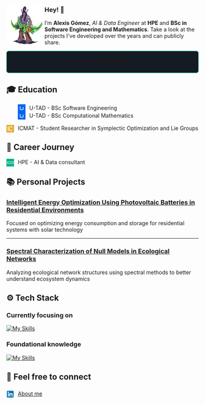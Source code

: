 
<div>
  <img style="width: 100px; height: auto;" align="left" src="assets/illidan.gif" alt="Illidan GIF" />
  <div style="flex: 1;">
    <h3>Hey! 👋</h3>
    <p>
      I’m <strong>Alexis Gómez</strong>, <em>AI & Data Engineer</em> at <strong>HPE</strong>
      and <strong>BSc in Software Engineering and Mathematics</strong>. Take a look at the projects
      I've developed over the years and can publicly share.
    </p>
  </div>
</div>


<div style="background-color: #151b23; border: 1px solid #01A982; border-radius: 6px; font-family: 'SFMono-Regular', Consolas, 'Liberation Mono', Menlo, monospace; font-size: 14px; line-height: 1;">
    <h3 align="center">🚀 Enjoy exploring 🚀</h3>
</div>                                


## 🎓 Education
<ul style="list-style: none; padding-left: 0;">
    <li style="display: flex; align-items: center; padding-left: 30px;">
    <img src="assets/utad.png" alt="Icon" style="width: 20px; height: 20px; margin-right: 10px;">
    U-TAD - BSc Software Engineering
    </li>
    <li style="display: flex; align-items: center; padding-left: 30px;">
    <img src="assets/utad.png" alt="Icon" style="width: 20px; height: 20px; margin-right: 10px;">
    U-TAD - BSc Computational Mathematics
    </li>
  <!-- Add more items here -->
</ul>
<ul style="list-style: none; padding-left: 0;">
  <li style="position: relative; padding-left: 30px;">
    <img src="assets/icmat.png" alt="Icon" style="width: 20px; height: 20px; position: absolute; left: 0; top: 0;">
    ICMAT - Student Researcher in Symplectic Optimization and Lie Groups
  </li>
  <!-- Add more items here -->
</ul>

## 💼 Career Journey
<ul style="list-style: none; padding-left: 0;">
    <li style="position: relative; padding-left: 30px;">
        <img src="assets/hpe.png" alt="Icon" style="width: 20px; height: 20px; position: absolute; left: 0; top: 0;">
        HPE - AI & Data consultant
    </li>
  <!-- Add more items here -->
</ul>



## 📚 Personal Projects

### [Intelligent Energy Optimization Using Photovoltaic Batteries in Residential Environments](https://github.com/AlexisGitHu/SmartMicrogrids)


Focused on optimizing energy consumption and storage for residential systems with solar technology

---

### [Spectral Characterization of Null Models in Ecological Networks](https://github.com/AlexisGitHu/BipartiteNetworks_SAA)

Analyzing ecological network structures using spectral methods to better understand ecosystem dynamics


## ⚙️ Tech Stack

### Currently focusing on

[![My Skills](https://skillicons.dev/icons?i=bash,linux,github,vscode,javascript,python,fastapi,pytorch,mongodb,redis,docker,nginx,kubernetes)](https://skillicons.dev)

### Foundational knowledge

[![My Skills](https://skillicons.dev/icons?i=html,css,bootstrap,javascript,typescript,nodejs,postgresql,cassandra,kafka,java,c,tensorflow)](https://skillicons.dev)

## 📱 Feel free to connect
### 
<ul style="list-style: none; padding-left: 0;">
  <li style="position: relative; padding-left: 30px;">
    <img src="assets/linkedin.png" alt="Icon" style="width: 20px; height: 20px; position: absolute; left: 0; top: 0;">
    <a href="https://www.linkedin.com/in/alexis-g%C3%B3mez-chimeno/">About me</a>
  </li>
</ul>
